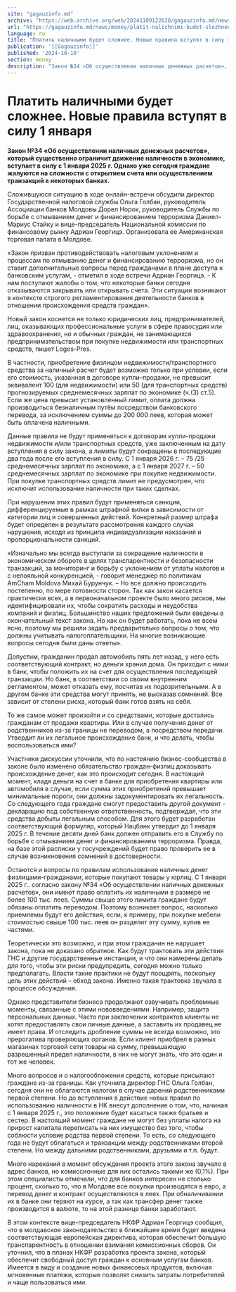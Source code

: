 ```yaml
---
site: "gagauzinfo.md"
archive: "https://web.archive.org/web/20241109122628/gagauzinfo.md/news/money/platit-nalichnimi-budet-slozhnee-novie-pravila-vstupyat-1-yanvarya"
url: "https://gagauzinfo.md/news/money/platit-nalichnimi-budet-slozhnee-novie-pravila-vstupyat-1-yanvarya"
language: ru
title: "Платить наличными будет сложнее. Новые правила вступят в силу 1 января"
publication: '[[Gagauzinfo]]'
published: '2024-10-19'
section: money
description: "Закон №34 «Об осуществлении наличных денежных расчетов», который существенно ограничит движение наличности в экономике, вступает в силу с 1 января 2025 г. Однако уже сегодня граждане жалуются на сложности с открытием счета или осуществлением транзакций в некоторых банках."
---
```


# Платить наличными будет сложнее. Новые правила вступят в силу 1 января

**Закон №34 «Об осуществлении наличных денежных расчетов», который существенно ограничит движение наличности в экономике, вступает в силу с 1 января 2025 г. Однако уже сегодня граждане жалуются на сложности с открытием счета или осуществлением транзакций в некоторых банках.**

Сложившуюся ситуацию в ходе онлайн-встречи обсудили директор Государственной налоговой службы Ольга Голбан, руководитель Ассоциации банков Молдовы Дорел Норок, руководитель Службы по борьбе с отмыванием денег и финансированием терроризма Даниел-Мариус Стайку и вице-председатель Национальной комиссии по финансовому рынку Адриан Георгицэ. Организовала ее Американская торговая палата в Молдове.

«Закон призван противодействовать налоговым уклонениям и процессам по отмыванию денег и финансированию терроризма, но он ставит дополнительные вопросы перед гражданами в плане доступа к банковским услугам, - отметил в ходе встречи Адриан Георгицэ. - К нам поступают жалобы о том, что некоторые банки сегодня отказываются закрывать или открывать счета. Эти ситуации возникают в контексте строгого регламентирования деятельности банков в отношении происхождения средств граждан».

Новый закон коснется не только юридических лиц, предпринимателей, лиц, оказывающих профессиональные услуги в сфере правосудия или здравоохранения, но и обычных граждан, не занимающихся предпринимательством при покупке недвижимости или транспортных средств, пишет Logos-Pres.

В частности, приобретение физлицом недвижимости/транспортного средства за наличный расчет будет возможно только при условии, если его стоимость, указанная в договоре купли–продажи, не превысит эквивалент 100 (для недвижимости) или 50 (для транспортных средств) прогнозируемых среднемесячных зарплат по экономике (ч.(3) ст.5). Если же цена превысит установленный лимит, оплата должна производиться безналичным путём посредством банковского перевода, за исключением суммы до 200 000 леев, которая может быть оплачена наличными.

Данные правила не будут применяться к договорам купли-продажи недвижимости и/или транспортных средств, уже заключенным на дату вступления в силу закона, а лимиты будут сокращены в последующие два года после его вступления в силу. С 1 января 2026 г. – 75 /25 среднемесячных зарплат по экономике, а с 1 января 2027 г. – 50 среднемесячных зарплат по экономике при покупке недвижимости. При покупке транспортных средств лимит не предусмотрен, что исключит использование наличности при таких сделках.

При нарушении этих правил будут применяться санкции, дифференцируемые в рамках штрафной вилки в зависимости от категории лиц и совершенных действий. Конкретный размер штрафа будет определен в результате рассмотрения каждого случая нарушения, исходя из принципа индивидуализации наказания и пропорциональности санкций.

«Изначально мы всегда выступали за сокращение наличности в экономическом обороте в целях транспарентности и безопасности транзакций, за мониторинг и борьбу с уклонением от уплаты налогов и с нелояльной конкуренцией, - говорит менеджер по политикам АmCham Moldova Михай Бурунчук. – Но все должно происходить постепенно, по мере готовности сторон. Так как закон касается практически всех, а в первоначальном проекте было много рисков, мы идентифицировали их, чтобы сократить расходы и неудобства компаний и физлиц. Большинство наших предложений были введены в окончательный текст закона. Но как он будет работать, пока не всем ясно, поэтому мы решили задать предварительно вопросы о том, что должны учитывать налогоплательщики. На многие возникающие вопросы сегодня были даны ответы».

Допустим, гражданин продал автомобиль пять лет назад, у него есть соответствующий контракт, но деньги хранил дома. Он приходит с ними в банк, чтобы положить их на счет для осуществления последующей транзакции. Но банк, в соответствии со своим внутренним регламентом, может отказать ему, посчитав их подозрительными. А в другом банке эти средства могут принять, не высказав сомнений. Все зависит от степени риска, который банк готов взять на себя.

То же самое может произойти и со средствами, которые достались гражданам от продажи квартиры. Или в случае получения денег от родственников из-за границы не переводом, а посредством передачи. Утвердит ли их легальное происхождение банк, и что делать, чтобы воспользоваться ими?

Участники дискуссии уточнили, что по настоянию бизнес-сообщества в законе было изменено обязательство граждан-физлиц доказывать происхождение денег, как это происходит сегодня. В настоящий момент, кладя деньги на счет в банке для приобретения квартиры или автомобиля в случае, если сумма этих приобретений превышает минимальные пороги, они должны задокументировать их легальность. Со следующего года граждане смогут предоставить другой документ - декларацию под собственную ответственность, подтверждая, что эти средства добыты легальным способом. Для этого будет разработан соответствующий формуляр, который Нацбанк утвердит до 1 января 2025 г. В течение десяти дней банк должен отправить его в Службу по борьбе с отмыванием денег и финансированием терроризма. Правда, на базе этой расписки у госучреждений будет право проверить ее в случае возникновения сомнений в достоверности.

Остаются и вопросы по правилам использования наличных денег физлицами-гражданами, которые покупают товары у юрлиц. С 1 января 2025 г.. согласно закону №34 «Об осуществлении наличных денежных расчетов», они имеют право оплатить их наличными в размере не более 100 тыс. леев. Суммы свыше этого лимита граждане будут обязаны оплатить переводом. Поэтому возникает вопрос, насколько приемлемы будут его действия, если, к примеру, при покупке мебели стоимостью свыше 100 тыс. леев он разделит эту сумму, купив ее частями.

Теоретически это возможно, и при этом гражданин не нарушает закона, пока не доказано обратное. Как будут трактовать эти действия ГНС и другие государственные инстанции, и что они намерены делать для того, чтобы эти риски предупредить, сегодня можно только предполагать. Власти такие практики не будут поощрять, поскольку цель этих действий – обход закона. Именно такая трактовка звучала в процессе обсуждения.

Однако представители бизнеса продолжают озвучивать проблемные моменты, связанные с этими нововведениями. Например, защита персональных данных. Часто при заключении контрактов клиенты не хотят предоставлять свои личные данные, а заставить их продавец не имеет права. И отследить дробление суммы не всегда возможно, это прерогатива проверяющих органов. Если клиент приобрел в разных магазинах торговой сети товары на сумму, превышающую разрешенный предел наличности, в них не могут знать, что это один и тот же человек.

Много вопросов и о налогообложении средств, которые присылают граждане из-за границы. Как уточнила директор ГНС Ольга Голбан, сегодня они не облагаются налогом в случае дарений родственниками первой степени. Но до вступления в действие новых правил по использованию наличности в НК внесут дополнение о том, что, начиная с 1 января 2025 г., это положение будет касаться также братьев и сестер. В настоящий момент граждане не могут без уплаты налога на прирост капитала переписать на них имущество без того, чтобы соблюсти условие родства первой степени. То есть, со следующего года не будут облагаться и транзакции между родственниками второй степени. Но между дальними родственниками, друзьями и т.п. будут.

Много нареканий в момент обсуждения проекта этого закона звучало в адрес банков, но комиссионные для них остались такими же (0,1%). При этом специалисты отмечали, что для банков интересен не столько процент, сколько то, что в Молдове все покупки производятся в евро, а перевод денег и контракт осуществляются в леях. При обналичивании их в банке они теряют на курсе, а так как трансфер денег также производится в валюте, то на этой разнице банки заработают.

В этом контексте вице-председатель НКФР Адриан Георгицэ сообщил, что в молдавское законодательство в ближайшее время будет введена соответствующая европейская директива, которая обеспечит большую транспарентность в отношении взимания комиссионных сборов. Он уточнил, что в планах НКФР разработка проекта закона, который обеспечит свободный доступ граждан к основным услугам банков. Имеется в виду и создание новых финансовых продуктов, включая мгновенные платежи, которые позволят снизить затраты потребителей и чаще пользоваться ими.